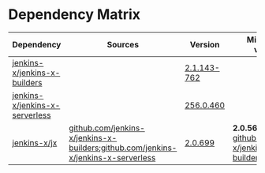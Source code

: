 # Dependency Matrix

Dependency | Sources | Version | Mismatched versions
---------- | ------- | ------- | -------------------
[jenkins-x/jenkins-x-builders](https://github.com/jenkins-x/jenkins-x-builders) |  | [2.1.143-762]() | 
[jenkins-x/jenkins-x-serverless](https://github.com/jenkins-x/jenkins-x-serverless) |  | [256.0.460](https://github.com/jenkins-x/jenkins-x-serverless/releases/tag/v256.0.460) | 
[jenkins-x/jx](https://github.com/jenkins-x/jx) | [github.com/jenkins-x/jenkins-x-builders](https://github.com/jenkins-x/jenkins-x-builders);[github.com/jenkins-x/jenkins-x-serverless](https://github.com/jenkins-x/jenkins-x-serverless.git) | [2.0.699](https://github.com/jenkins-x/jx/releases/tag/v2.0.699) | **2.0.564**: [github.com/jenkins-x/jenkins-x-builders](https://github.com/jenkins-x/jenkins-x-builders)
